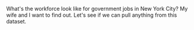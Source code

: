 What's the workforce look like for government jobs in New York City? My wife and I want to find out. Let's see if we can pull anything from this dataset.
